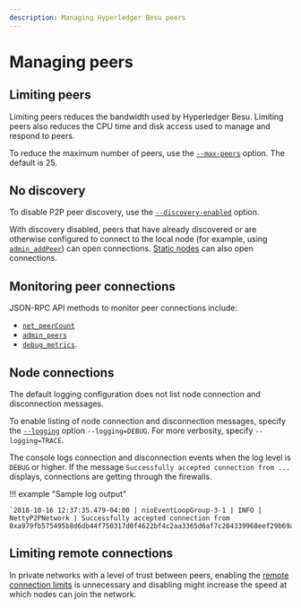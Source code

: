 ```yaml
---
description: Managing Hyperledger Besu peers
---
```


# Managing peers

## Limiting peers

Limiting peers reduces the bandwidth used by Hyperledger Besu. Limiting peers also reduces the CPU
time and disk access used to manage and respond to peers.

To reduce the maximum number of peers, use the
[`--max-peers`](../../Reference/CLI/CLI-Syntax.md#max-peers) option. The default is 25.

## No discovery

To disable P2P peer discovery, use the
[`--discovery-enabled`](../../Reference/CLI/CLI-Syntax.md#discovery-enabled) option.

With discovery disabled, peers that have already discovered or are otherwise configured to connect
to the local node (for example, using
[`admin_addPeer`](../../Reference/API-Methods.md#admin_addpeer)) can open connections.
[Static nodes](Static-Nodes.md) can also open connections.

## Monitoring peer connections

JSON-RPC API methods to monitor peer connections include:

* [`net_peerCount`](../../Reference/API-Methods.md#net_peercount)
* [`admin_peers`](../../Reference/API-Methods.md#admin_peers)
* [`debug_metrics`](../../Reference/API-Methods.md#debug_metrics).

## Node connections

The default logging configuration does not list node connection and disconnection messages.

To enable listing of node connection and disconnection messages, specify the
[`--logging`](../../Reference/CLI/CLI-Syntax.md#logging) option `--logging=DEBUG`. For more
verbosity, specify `--logging=TRACE`.

The console logs connection and disconnection events when the log level is `DEBUG` or higher. If
the message `Successfully accepted connection from ...` displays, connections are getting through
the firewalls.

!!! example "Sample log output"

    `2018-10-16 12:37:35.479-04:00 | nioEventLoopGroup-3-1 | INFO | NettyP2PNetwork | Successfully accepted connection from 0xa979fb575495b8d6db44f750317d0f4622bf4c2aa3365d6af7c284339968eef29b69ad0dce72a4d8db5ebb4968de0e3bec910127f134779fbcb0cb6d3331163c`

## Limiting remote connections

In private networks with a level of trust between peers, enabling the
[remote connection limits](../../Reference/CLI/CLI-Syntax.md#remote-connections-limit-enabled)
is unnecessary and disabling might increase the speed at which nodes can join the network.
